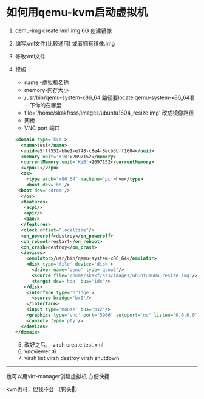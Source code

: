 # 如何用qemu-kvm启动虚拟机

1. qemu-img create vm1.img 6G 创建镜像

2. 编写xml文件(比较通用) 或者拥有镜像.img

3. 修改xml文件

4. 模板

   - name -虚拟机名称
   -  memory-内存大小
   - <emulator>/usr/bin/qemu-system-x86_64</emulator> 路径要locate qemu-system-x86_64看一下你的在哪里
   - file='/home/skakf/sss/images/ubuntu1604_resize.img' 改成镜像路径
   - <interface type='bridge'>   
           <source bridge='br0'/>     网桥
   - VNC port 端口

   ~~~xml
   <domain type='kvm'>
     <name>test</name>
     <uuid>e5fff551-bbe1-e748-c8e4-8ecb3bff1604</uuid>
     <memory unit='KiB'>2097152</memory>
     <currentMemory unit='KiB'>2097152</currentMemory>
     <vcpu>2</vcpu>
     <os>
       <type arch='x86_64' machine='pc'>hvm</type>
       <boot dev='hd'/>
   	<boot dev='cdrom'/>
     </os>
     <features>
   	  <acpi/>
   	  <apic/>
   	  <pae/>
     </features>
     <clock offset="localtime"/>
     <on_poweroff>destroy</on_poweroff>
     <on_reboot>restart</on_reboot>
     <on_crash>destroy</on_crash>
     <devices>
       <emulator>/usr/bin/qemu-system-x86_64</emulator>
       <disk type='file' device='disk'>
         <driver name='qemu' type='qcow2'/> 
         <source file='/home/skakf/sss/images/ubuntu1604_resize.img'/>
         <target dev='hda' bus='ide'/>
      </disk>
       <interface type='bridge'>   
         <source bridge='br0'/>     
       </interface>
       <input type='mouse' bus='ps2'/>
       <graphics type='vnc' port='5906' autoport='no' listen='0.0.0.0'/>
       <console type='pty'/>
     </devices>
   </domain>
   ~~~

   5. 改好之后， virsh create test.xml
   6.  vncviewer :6
   7. virsh list   virsh destroy virsh shutdown

---

也可以用virt-manager创建虚拟机 方便快捷

kvm也可，但我不会 （狗头🐶）

